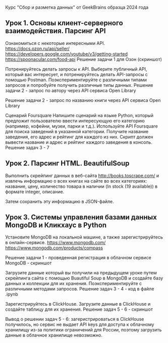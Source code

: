 Курс "Сбор и разметка данных" от GeekBrains образца 2024 года

## Урок 1. Основы клиент-серверного взаимодействия. Парсинг API
Ознакомиться с некоторые интересными API. https://docs.ozon.ru/api/seller/ https://developers.google.com/youtube/v3/getting-started https://spoonacular.com/food-api
Решение задачи 1 для Озон (скриншот)

Потренируйтесь делать запросы к API. Выберите публичный API, который вас интересует, и потренируйтесь делать API-запросы с помощью Postman. Поэкспериментируйте с различными типами запросов и попробуйте получить различные типы данных.
Решение задачи 2 - запрос по автору через API сервиса Open Library

Решение задачи 2 - запрос по названию книги через API сервиса Open Library

Сценарий Foursquare
Напишите сценарий на языке Python, который предложит пользователю ввести интересующую его категорию (например, кофейни, музеи, парки и т.д.).
Используйте API Foursquare для поиска заведений в указанной категории.
Получите название заведения, его адрес и рейтинг для каждого из них.
Скрипт должен вывести название и адрес и рейтинг каждого заведения в консоль.
Решение задач 3 - 7

## Урок 2. Парсинг HTML. BeautifulSoup
Выполнить скрейпинг данных в веб-сайта http://books.toscrape.com/ и извлечь информацию о всех книгах на сайте во всех категориях: название, цену, количество товара в наличии (In stock (19 available)) в формате integer, описание.

Затем сохранить эту информацию в JSON-файле.

## Урок 3. Системы управления базами данных MongoDB и Кликхаус в Python
Установите MongoDB на локальной машине, а также зарегистрируйтесь в онлайн-сервисе. https://www.mongodb.com/ https://www.mongodb.com/products/compass


Решение задачи 1 - проведенная регистрация в облачном сервисе MongoDB - скриншот

Загрузите данные который вы получили на предыдущем уроке путем скрейпинга сайта с помощью Buautiful Soup в MongoDB и создайте базу данных и коллекции для их хранения.
Поэкспериментируйте с различными методами запросов.
Решение задач 3 - 4 - код в файле .ipynb

Зарегистрируйтесь в ClickHouse.
Загрузите данные в ClickHouse и создайте таблицу для их хранения.
Решение задач 5 - 6 - скриншот

Вывод о решении задач 5 - 6: загеристрироваться в ClickHouse получилось, но сервис не выдает API keys для доступа к облачному хранилищу из-за политики ограничений для России, поэтому загрузить данные в облачное хранилище невозможно.
